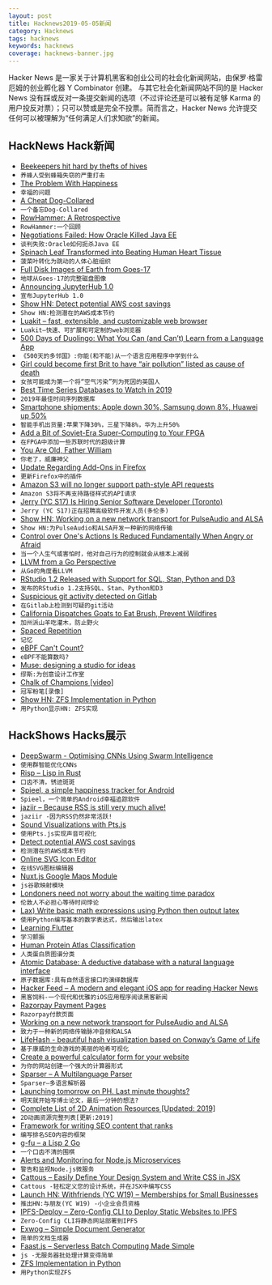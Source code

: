 ```yaml
---
layout: post
title: Hacknews2019-05-05新闻
category: Hacknews
tags: hacknews
keywords: hacknews
coverage: hacknews-banner.jpg
---
```


Hacker News 是一家关于计算机黑客和创业公司的社会化新闻网站，由保罗·格雷厄姆的创业孵化器 Y Combinator 创建。
与其它社会化新闻网站不同的是 Hacker News 没有踩或反对一条提交新闻的选项（不过评论还是可以被有足够 Karma 的用户投反对票）；只可以赞或是完全不投票。简而言之，Hacker News 允许提交任何可以被理解为“任何满足人们求知欲”的新闻。

## HackNews Hack新闻


- [Beekeepers hit hard by thefts of hives](https://www.nationalgeographic.com/animals/2019/05/bee-thieves-cost-beekeepers-thousands/)
- `养蜂人受到蜂箱失窃的严重打击`
- [The Problem With Happiness](https://athenaeumreview.org/essay/the-problem-with-happiness/)
- `幸福的问题`
- [A Cheat Dog-Collared](https://literaryreview.co.uk/a-cheat-dog-collared)
- `一个备忘Dog-Collared`
- [RowHammer: A Retrospective](https://arxiv.org/abs/1904.09724)
- `RowHammer:一个回顾`
- [Negotiations Failed: How Oracle Killed Java EE](https://headcrashing.wordpress.com/2019/05/03/negotiations-failed-how-oracle-killed-java-ee/)
- `谈判失败:Oracle如何扼杀Java EE`
- [Spinach Leaf Transformed into Beating Human Heart Tissue](https://news.nationalgeographic.com/2017/03/human-heart-spinach-leaf-medicine-science/)
- `菠菜叶转化为跳动的人体心脏组织`
- [Full Disk Images of Earth from Goes-17](http://esorensen.com/goes-part-1/)
- `地球从Goes-17的完整磁盘图像`
- [Announcing JupyterHub 1.0](https://blog.jupyter.org/announcing-jupyterhub-1-0-8fff78acad7f)
- `宣布JupyterHub 1.0`
- [Show HN: Detect potential AWS cost savings](https://github.com/mlabouardy/komiser)
- `Show HN:检测潜在的AWS成本节约`
- [Luakit – fast, extensible, and customizable web browser](https://luakit.github.io/)
- `Luakit—快速、可扩展和可定制的web浏览器`
- [500 Days of Duolingo: What You Can (and Can’t) Learn from a Language App](https://www.nytimes.com/2019/05/04/smarter-living/500-days-of-duolingo-what-you-can-and-cant-learn-from-a-language-app.html)
- `《500天的多邻国》:你能(和不能)从一个语言应用程序中学到什么`
- [Girl could become first Brit to have “air pollution” listed as cause of death](https://www.cbsnews.com/news/ella-kissi-debrah-could-become-first-death-attributed-to-air-pollution-in-united-kingdom/)
- `女孩可能成为第一个将“空气污染”列为死因的英国人`
- [Best Time Series Databases to Watch in 2019](http://devconnected.com/4-best-time-series-databases-to-watch-in-2019/)
- `2019年最佳时间序列数据库`
- [Smartphone shipments: Apple down 30%, Samsung down 8%, Huawei up 50%](https://www.forbes.com/sites/johnkoetsier/2019/05/01/smartphone-shipments-apple-down-30-samsung-down-8-but-huawei-up-50/#6cff807476b0)
- `智能手机出货量:苹果下降30%，三星下降8%，华为上升50%`
- [Add a Bit of Soviet-Era Super-Computing to Your FPGA](https://hackaday.com/2019/05/03/add-a-bit-of-soviet-era-super-computing-to-your-fpga/)
- `在FPGA中添加一些苏联时代的超级计算`
- [You Are Old, Father William](https://www.firstthings.com/web-exclusives/2019/05/you-are-old-father-william)
- `你老了，威廉神父`
- [Update Regarding Add-Ons in Firefox](https://blog.mozilla.org/addons/2019/05/04/update-regarding-add-ons-in-firefox/)
- `更新Firefox中的插件`
- [Amazon S3 will no longer support path-style API requests](https://forums.aws.amazon.com/ann.jspa?annID=6776)
- `Amazon S3将不再支持路径样式的API请求`
- [Jerry (YC S17) Is Hiring Senior Software Developer (Toronto)](https://jerry.workable.com/j/089F60DE31)
- `Jerry (YC S17)正在招聘高级软件开发人员(多伦多)`
- [Show HN: Working on a new network transport for PulseAudio and ALSA](https://gavv.github.io/articles/new-network-transport/#)
- `Show HN:为PulseAudio和ALSA开发一种新的网络传输`
- [Control over One&#39;s Actions Is Reduced Fundamentally When Angry or Afraid](https://digest.bps.org.uk/2019/04/30/peoples-sense-of-control-over-their-actions-is-reduced-at-a-fundamental-level-when-theyre-angry-or-afraid/)
- `当一个人生气或害怕时，他对自己行为的控制就会从根本上减弱`
- [LLVM from a Go Perspective](https://aykevl.nl/2019/04/llvm-from-go)
- `从Go的角度看LLVM`
- [RStudio 1.2 Released with Support for SQL, Stan, Python and D3](https://blog.rstudio.com/2019/04/30/rstudio-1-2-release/)
- `发布的RStudio 1.2支持SQL、Stan、Python和D3`
- [Suspicious git activity detected on Gitlab](https://about.gitlab.com/2019/05/03/suspicious-git-activity-security-update/)
- `在Gitlab上检测到可疑的git活动`
- [California Dispatches Goats to Eat Brush, Prevent Wildfires](https://www.bloomberg.com/news/articles/2019-05-03/california-dispatches-goats-to-eat-brush-prevent-wildfires)
- `加州派山羊吃灌木，防止野火`
- [Spaced Repetition](https://www.gwern.net/Spaced-repetition)
- `记忆`
- [eBPF Can&#39;t Count?](https://blog.cloudflare.com/ebpf-cant-count/)
- `eBPF不能算数吗?`
- [Muse: designing a studio for ideas](https://www.inkandswitch.com/muse-studio-for-ideas.html)
- `缪斯:为创意设计工作室`
- [Chalk of Champions [video]](https://vimeo.com/333758769)
- `冠军粉笔[录像]`
- [Show HN: ZFS Implementation in Python](https://github.com/alcarithemad/zfsp)
- `用Python显示HN: ZFS实现`


## HackShows Hacks展示

- [ DeepSwarm - Optimising CNNs Using Swarm Intelligence](https://github.com/Pattio/DeepSwarm)
- `使用群智能优化CNNs`
- [ Risp – Lisp in Rust](https://m.stopa.io/risp-lisp-in-rust-90a0dad5b116)
- `口齿不清，锈迹斑斑`
- [ Spieel, a simple happiness tracker for Android](https://news.ycombinator.com/item?id=19815575)
- `Spieel，一个简单的Android幸福追踪软件`
- [ jaziir – Because RSS is still very much alive!](https://www.jaziir.com)
- `jaziir -因为RSS仍然非常活跃!`
- [ Sound Visualizations with Pts.js](https://ptsjs.org/guide/sound-0800)
- `使用Pts.js实现声音可视化`
- [ Detect potential AWS cost savings](https://github.com/mlabouardy/komiser)
- `检测潜在的AWS成本节约`
- [ Online SVG Icon Editor](https://iconscout.com/icon-editor)
- `在线SVG图标编辑器`
- [ Nuxt.js Google Maps Module](https://www.npmjs.com/package/nuxt-gmaps)
- `js谷歌映射模块`
- [ Londoners need not worry about the waiting time paradox](http://www.michalpaszkiewicz.co.uk/blog/timetables/)
- `伦敦人不必担心等待时间悖论`
- [ Lax) Write basic math expressions using Python then output latex](https://github.com/iogf/lax)
- `使用Python编写基本的数学表达式，然后输出latex`
- [ Learning Flutter](http://learningflutter.net/)
- `学习颤振`
- [ Human Protein Atlas Classification](https://github.com/skywalker212/hpa-classification)
- `人类蛋白质图谱分类`
- [ Atomic Database: A deductive database with a natural language interface](https://news.ycombinator.com/item?id=19815140)
- `原子数据库:具有自然语言接口的演绎数据库`
- [ Hacker Feed – A modern and elegant iOS app for reading Hacker News](https://itunes.apple.com/us/app/hacker-feed/id1451386900)
- `黑客饲料-一个现代和优雅的iOS应用程序阅读黑客新闻`
- [ Razorpay Payment Pages](https://razorpay.com/payment-pages/)
- `Razorpay付款页面`
- [ Working on a new network transport for PulseAudio and ALSA](https://gavv.github.io/articles/new-network-transport/#)
- `致力于一种新的网络传输脉冲音频和ALSA`
- [ LifeHash - beautiful hash visualization based on Conway’s Game of Life](http://github.com/wolfmcnally/LifeHash)
- `基于康威的生命游戏的美丽的哈希可视化`
- [ Create a powerful calculator form for your website](https://www.convertcalculator.co/)
- `为你的网站创建一个强大的计算器形式`
- [ Sparser – A Multilanguage Parser](https://news.ycombinator.com/item?id=19815618)
- `Sparser—多语言解析器`
- [ Launching tomorrow on PH. Last minute thoughts?](https://courseroot.com/)
- `明天就开始写博士论文，最后一分钟的想法?`
- [ Complete List of 2D Animation Resources [Updated: 2019]](https://sageanimation.com/animation-tools/)
- `2D动画资源完整列表[更新:2019]`
- [ Framework for writing SEO content that ranks](https://mannhowie.com/how-to-rank-without-backlinks)
- `编写排名SEO内容的框架`
- [ g-fu – a Lisp 2 Go](https://github.com/codr7/g-fu/tree/master/v1)
- `一个口齿不清的围棋`
- [ Alerts and Monitoring for Node.js Microservices](https://slao.io/)
- `警告和监视Node.js微服务`
- [ Cattous – Easily Define Your Design System and Write CSS in JSX](https://github.com/ImedAdel/cattous)
- `Cattous -轻松定义您的设计系统，并在JSX中编写CSS`
- [Launch HN: Withfriends (YC W19) – Memberships for Small Businesses](https://news.ycombinator.com/item?id=19810092)
- `推出HN:与朋友(YC W19) -小企业会员资格`
- [ IPFS-Deploy – Zero-Config CLI to Deploy Static Websites to IPFS](https://github.com/agentofuser/ipfs-deploy)
- `Zero-Config CLI将静态网站部署到IPFS`
- [ Exwog – Simple Document Generator](https://exwog.com/)
- `简单的文档生成器`
- [ Faast.js – Serverless Batch Computing Made Simple](https://faastjs.org)
- `js -无服务器批处理计算变得简单`
- [ ZFS Implementation in Python](https://github.com/alcarithemad/zfsp)
- `用Python实现ZFS`


